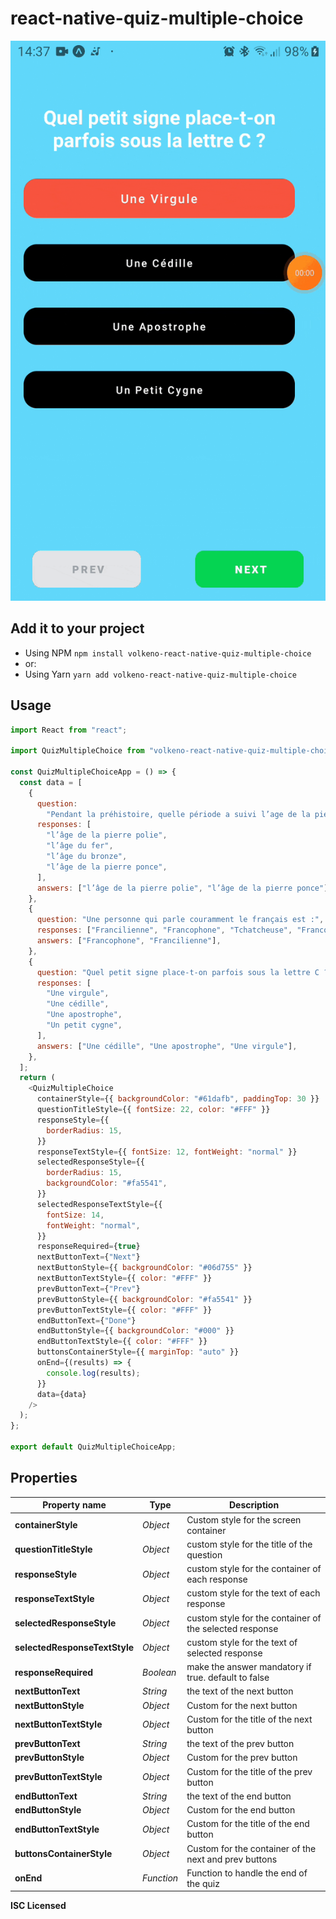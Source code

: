 # react-native-quiz-multiple-choice

![Single select](https://raw.githubusercontent.com/VolkenoMakers/react-native-quiz-multiple-choice/main/demo.gif)

## Add it to your project

- Using NPM
  `npm install volkeno-react-native-quiz-multiple-choice`
- or:
- Using Yarn
  `yarn add volkeno-react-native-quiz-multiple-choice`

## Usage

```javascript
import React from "react";

import QuizMultipleChoice from "volkeno-react-native-quiz-multiple-choice";

const QuizMultipleChoiceApp = () => {
  const data = [
    {
      question:
        "Pendant la préhistoire, quelle période a suivi l’age de la pierre taillée ?",
      responses: [
        "l’âge de la pierre polie",
        "l’âge du fer",
        "l’âge du bronze",
        "l’âge de la pierre ponce",
      ],
      answers: ["l’âge de la pierre polie", "l’âge de la pierre ponce"],
    },
    {
      question: "Une personne qui parle couramment le français est :",
      responses: ["Francilienne", "Francophone", "Tchatcheuse", "Francophile"],
      answers: ["Francophone", "Francilienne"],
    },
    {
      question: "Quel petit signe place-t-on parfois sous la lettre C ?",
      responses: [
        "Une virgule",
        "Une cédille",
        "Une apostrophe",
        "Un petit cygne",
      ],
      answers: ["Une cédille", "Une apostrophe", "Une virgule"],
    },
  ];
  return (
    <QuizMultipleChoice
      containerStyle={{ backgroundColor: "#61dafb", paddingTop: 30 }}
      questionTitleStyle={{ fontSize: 22, color: "#FFF" }}
      responseStyle={{
        borderRadius: 15,
      }}
      responseTextStyle={{ fontSize: 12, fontWeight: "normal" }}
      selectedResponseStyle={{
        borderRadius: 15,
        backgroundColor: "#fa5541",
      }}
      selectedResponseTextStyle={{
        fontSize: 14,
        fontWeight: "normal",
      }}
      responseRequired={true}
      nextButtonText={"Next"}
      nextButtonStyle={{ backgroundColor: "#06d755" }}
      nextButtonTextStyle={{ color: "#FFF" }}
      prevButtonText={"Prev"}
      prevButtonStyle={{ backgroundColor: "#fa5541" }}
      prevButtonTextStyle={{ color: "#FFF" }}
      endButtonText={"Done"}
      endButtonStyle={{ backgroundColor: "#000" }}
      endButtonTextStyle={{ color: "#FFF" }}
      buttonsContainerStyle={{ marginTop: "auto" }}
      onEnd={(results) => {
        console.log(results);
      }}
      data={data}
    />
  );
};

export default QuizMultipleChoiceApp;
```

## Properties

| Property name                 | Type       | Description                                             |
| ----------------------------- | ---------- | ------------------------------------------------------- |
| **containerStyle**            | _Object_   | Custom style for the screen container                   |
| **questionTitleStyle**        | _Object_   | custom style for the title of the question              |
| **responseStyle**             | _Object_   | custom style for the container of each response         |
| **responseTextStyle**         | _Object_   | custom style for the text of each response              |
| **selectedResponseStyle**     | _Object_   | custom style for the container of the selected response |
| **selectedResponseTextStyle** | _Object_   | custom style for the text of selected response          |
| **responseRequired**          | _Boolean_  | make the answer mandatory if true. default to false     |
| **nextButtonText**            | _String_   | the text of the next button                             |
| **nextButtonStyle**           | _Object_   | Custom for the next button                              |
| **nextButtonTextStyle**       | _Object_   | Custom for the title of the next button                 |
| **prevButtonText**            | _String_   | the text of the prev button                             |
| **prevButtonStyle**           | _Object_   | Custom for the prev button                              |
| **prevButtonTextStyle**       | _Object_   | Custom for the title of the prev button                 |
| **endButtonText**             | _String_   | the text of the end button                              |
| **endButtonStyle**            | _Object_   | Custom for the end button                               |
| **endButtonTextStyle**        | _Object_   | Custom for the title of the end button                  |
| **buttonsContainerStyle**     | _Object_   | Custom for the container of the next and prev buttons   |
| **onEnd**                     | _Function_ | Function to handle the end of the quiz                  |

**ISC Licensed**
